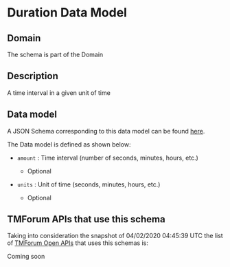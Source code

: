 # Duration Data Model

## Domain

The  schema is part of the  Domain

## Description

A time interval in a given unit of time

## Data model

A JSON Schema corresponding to this data model can be found
[here](https://github.com/tmforum-rand/schemas/blob/candidates/Common/Duration.schema.json).

The Data model is defined as shown below:
- `amount` : Time interval (number of seconds, minutes, hours, etc.)

  - Optional

- `units` : Unit of time (seconds, minutes, hours, etc.)

  - Optional





## TMForum APIs that use this schema

Taking into consideration the snapshot of 04/02/2020 04:45:39 UTC the list of [TMForum Open APIs](https://www.tmforum.org/open-apis/) that uses this schemas is:

Coming soon